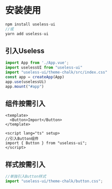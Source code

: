 <h1>安装使用</h1>

```javascript
npm install useless-ui
//或
yarn add useless-ui
```

<h2>引入Useless</h2>

```javascript
import App from './App.vue';
import uselessUI from "useless-ui"
import "useless-ui/theme-chalk/src/index.css"
const app = createApp(App)
app.use(uselessUi)
app.mount("#app")
```

<h2>组件按需引入</h2>

```vue
<template>
  <Button>Import</Button>
</template>

<script lang="ts" setup>
//引入Button组件
import { Button } from "useless-ui";
</script>
```

<h2>样式按需引入</h2>

```javascript
//单独引入Button样式
import "useless-ui/theme-chalk/button.css";
```
